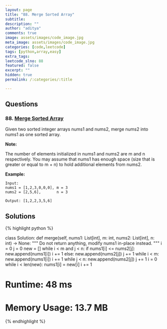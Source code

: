 ```yaml
---
layout: page
title: "88. Merge Sorted Array"
subtitle: 
description: ""
author: "aditya"
comments: true
image: assets/images/code_image.jpg
meta_image: assets/images/code_image.jpg
categories: [code,leetcode]
tags: [python,array,easy]
extra_tags: 
leetcode_slno: 88
featured: false
excerpt: ""
hidden: true
permalink: /:categories/:title

---
```


## Questions

### 88. [Merge Sorted Array](https://leetcode.com/problems/merge-sorted-array/)

Given two sorted integer arrays nums1 and nums2, merge nums2 into nums1 as one sorted array.

**Note:**

The number of elements initialized in nums1 and nums2 are m and n respectively.
You may assume that nums1 has enough space (size that is greater or equal to m + n) to hold additional elements from nums2.

**Example:**

```
Input:
nums1 = [1,2,3,0,0,0], m = 3
nums2 = [2,5,6],       n = 3

Output: [1,2,2,3,5,6]
```

## Solutions

{% highlight python %}

class Solution:
    def merge(self, nums1: List[int], m: int, nums2: List[int], n: int) -> None:
        """
        Do not return anything, modify nums1 in-place instead.
        """
        i = 0
        j = 0
        new = []
        while i < m and j < n:
            if nums1[i] <= nums2[j]:
                new.append(nums1[i])
                i += 1
            else:
                new.append(nums2[j])
                j += 1
        while i < m:
            new.append(nums1[i])
            i += 1
        while j < n:
            new.append(nums2[j])
            j += 1
        i = 0
        while i < len(new):
            nums1[i] = new[i]
            i += 1

# Runtime: 48 ms
# Memory Usage: 13.7 MB

{% endhighlight %}
